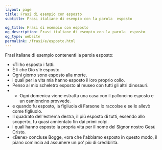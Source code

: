```yaml
---
layout: page
title: Frasi di esempio con esposto 
subtitle: Frasi italiane di esempio con la parola  esposto

og_title: Frasi di esempio con esposto 
og_description: Frasi italiane di esempio con la parola  esposto
og_type: website
permalink: /frasi/e/esposto.html
---
```


Frasi italiane di esempio contenenti la parola esposto:


- «Ti ho esposto i fatti.
- È lì che Dio s'è esposto.
- Ogni giorno sono esposto alla morte.
- i quali per la vita mia hanno esposto il loro proprio collo.
- Penso al mio scheletro esposto al museo con tutti gli altri dinosauri.
- - Ogni domenica viene estratta una casa con il palloncino esposto e un camioncino provvede.
- e quando fu esposto, la figliuola di Faraone lo raccolse e se lo allevò come figliuolo.
- Il quadrato dell'estrema destra, il più esposto di tutti, essendo allo scoperto, fu quasi annientato fin dai primi colpi.
- i quali hanno esposto la propria vita per il nome del Signor nostro Gesù Cristo.
- «Bene» concluse Bogge, «ora che l'abbiamo esposto in questo modo, il piano comincia ad assumere un po' più di credibilità.
